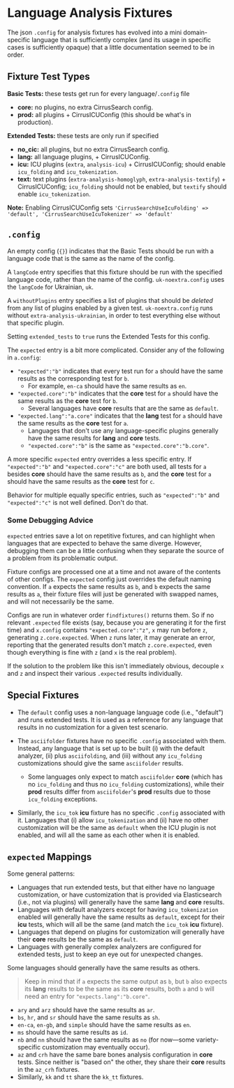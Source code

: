 # Language Analysis Fixtures #

The json `.config` for analysis fixtures has evolved into a mini domain-specific language
that is sufficiently complex (and its usage in specific cases is sufficiently opaque) that
a little documentation seemed to be in order.

## Fixture Test Types ##

**Basic Tests:** these tests get run for every language/`.config` file
* **core:** no plugins, no extra CirrusSearch config.
* **prod:** all plugins + CirrusICUConfig (this should be what's in production).

**Extended Tests:** these tests are only run if specified
* **no\_cic:** all plugins, but no extra CirrusSearch config.
* **lang:** all language plugins, + CirrusICUConfig.
* **icu:** ICU plugins (`extra`, `analysis-icu`) + CirrusICUConfig; should enable
  `icu_folding` and `icu_tokenization`.
* **text:** text plugins (`extra-analysis-homoglyph`, `extra-analysis-textify`) +
  CirrusICUConfig; `icu_folding` should not be enabled, but `textify` should enable
  `icu_tokenization`.

**Note:** Enabling CirrusICUConfig sets `'CirrusSearchUseIcuFolding' => 'default',
'CirrusSearchUseIcuTokenizer' => 'default'`

## `.config` ##

An empty config (`{}`) indicates that the Basic Tests should be run with a language code
that is the same as the name of the config.

A `langCode` entry specifies that this fixture should be run with the specified language
code, rather than the name of the config. `uk-noextra.config` uses the `langCode` for
Ukrainian, `uk`.

A `withoutPlugins` entry specifies a list of plugins that should be *deleted* from any
list of plugins enabled by a given test. `uk-noextra.config` runs without
`extra-analysis-ukrainian`, in order to test everything else without that specific plugin.

Setting `extended_tests` to `true` runs the Extended Tests for this config.

The `expected` entry is a bit more complicated. Consider any of the following in
`a.config`:
* `"expected":"b"` indicates that every test run for `a` should have the same results as
  the corresponding test for `b`.
  * For example, `en-ca` should have the same results as `en`.
* `"expected.core":"b"` indicates that the **core** test for `a` should have the same
  results as the **core** test for `b`.
  * Several languages have **core** results that are the same as `default`.
* `"expected.lang":"a.core"` indicates that the **lang** test for `a` should have the same
  results as the **core** test for `a`.
  * Languages that don't use any language-specific plugins generally have the same results
    for **lang** and **core** tests.
  * `"expected.core":"b"` is the same as `"expected.core":"b.core"`.

A more specific `expected` entry overrides a less specific entry. If `"expected":"b"` and
`"expected.core":"c"` are both used, all tests for `a` besides **core** should have the
same results as `b`, and the **core** test for `a` should have the same results as the
**core** test for `c`.

Behavior for multiple equally specific entries, such as `"expected":"b"` and
`"expected":"c"` is not well defined. Don't do that.

### Some Debugging Advice ###

`expected` entries save a lot on repetitive fixtures, and can highlight when languages
that are expected to behave the same diverge. However, debugging them can be a little
confusing when they separate the source of a problem from its problematic output.

Fixture configs are processed one at a time and not aware of the contents of other
configs. The `expected` config just overrides the default naming convention. If `a`
expects the same results as `b`, and `b` expects the same results as `a`, their fixture
files will just be generated with swapped names, and will not necessarily be the same.

Configs are run in whatever order `findfixtures()` returns them. So if no relevant
`.expected` file exists (say, because you are generating it for the first time) and
`x.config` contains  `"expected.core":"z"`, `x` may run before `z`, generating
`z.core.expected`. When `z` runs later, it may generate an error, reporting that the
generated results don't match `z.core.expected`, even though everything is fine with `z`
(and `x` is the real problem).

If the solution to the problem like this isn't immediately obvious, decouple `x` and `z`
and inspect their various `.expected` results individually.

## Special Fixtures ##

* The `default` config uses a non-language language code (i.e., "default") and runs
  extended tests. It is used as a reference for any language that results in no
  customization for a given test scenario.

* The `asciifolder` fixtures have no specific `.config` associated with them. Instead, any
  language that is set up to be built (i) with the default analyzer, (ii) plus
  `asciifolding`, and (iii) without any `icu_folding` customizations should give the same
  `asciifolder` results.
  * Some languages only expect to match `asciifolder` **core** (which has no `icu_folding`
    and thus no `icu_folding` customizations), while their **prod** results differ from
    `asciifolder`'s **prod** results due to those `icu_folding` exceptions.

* Similarly, the `icu_tok` **icu** fixture has no specific `.config` associated with it.
  Languages that (i) allow `icu_tokenization` and (ii) have no other customization will be
  the same as `default` when the ICU plugin is not enabled, and will all the same as each
  other when it is enabled.


## `expected` Mappings ##

Some general patterns:

* Languages that run extended tests, but that either have no language customization, or
  have customization that is provided via Elasticsearch (i.e., not via plugins) will
  generally have the same **lang** and **core** results.
* Languages with default analyzers except for having `icu_tokenization` enabled will
  generally have the same results as `default`, except for their **icu** tests, which will
  all be the same (and match the `icu_tok` **icu** fixture).
* Languages that depend on plugins for customization will generally have their **core**
  results be the same as `default`.
* Languages with generally complex analyzers are configured for extended tests, just to
  keep an eye out for unexpected changes.

Some languages should generally have the same results as others.

> Keep in mind that if `a` expects the same output as `b`, but `b` also expects its
> **lang** results to be the same as its **core** results, both `a` and `b` will need an
> entry for `"expects.lang":"b.core"`.

* `ary` and `arz` should have the same results as `ar`.
* `bs`, `hr`, and `sr` should have the same results as `sh`.
* `en-ca`, `en-gb`, and `simple` should have the same results as `en`.
* `ms` should have the same results as `id`.
* `nb` and `nn` should have the same results as `no` (for now—some variety-specific
  customization may eventually occur).
* `az` and `crh` have the same bare bones analysis configuration in **core** tests. Since
  neither is "based on" the other, they share their **core** results in the `az_crh`
  fixtures.
* Similarly, `kk` and `tt` share the `kk_tt` fixtures.

